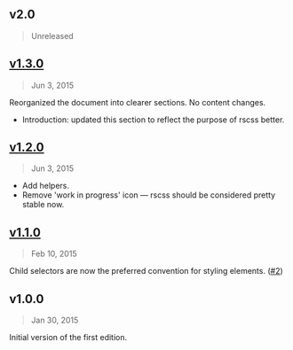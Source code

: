 ## v2.0
> Unreleased


## [v1.3.0]
> Jun  3, 2015

Reorganized the document into clearer sections. No content changes.

* Introduction: updated this section to reflect the purpose of rscss better.

## [v1.2.0]
> Jun  3, 2015

* Add helpers.
* Remove 'work in progress' icon — rscss should be considered pretty stable now.

## [v1.1.0]
> Feb 10, 2015

Child selectors are now the preferred convention for styling elements. ([#2])

## v1.0.0
> Jan 30, 2015

Initial version of the first edition.

[#2]: https://github.com/rstacruz/rscss/issues/2
[v1.1.0]: https://github.com/rstacruz/rscss/compare/v1.0.0...v1.1.0
[v1.2.0]: https://github.com/rstacruz/rscss/compare/v1.1.0...v1.2.0
[v1.3.0]: https://github.com/rstacruz/rscss/compare/v.1.2.0...v1.3.0
